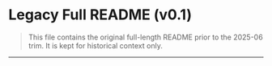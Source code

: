 # Legacy Full README (v0.1)

> This file contains the original full-length README prior to the 2025-06 trim. It is kept for historical context only.

--- 